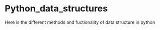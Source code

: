 # Python_data_structures
Here is the different methods and fuctionality of data structure in python
